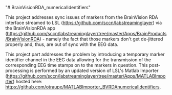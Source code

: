 "# BrainVisionRDA_numericalIdentifiers" 

This project addresses sync issues of markers from the BrainVision RDA interface streamed to LSL (https://github.com/sccn/labstreaminglayer) via the BrainVisionRDA app (https://github.com/sccn/labstreaminglayer/tree/master/Apps/BrainProducts/BrainVisionRDA) - namely the fact that those markers don't get de-jittered properly and, thus, are out of sync with the EEG data. 

This project part addresses the problem by introducing a temporary marker identifier channel in the EEG data allowing for the transmission of the corresponding EEG time stamps on to the markers in question. This post-processing is performed by an updated version of LSL's Matlab Importer (https://github.com/sccn/labstreaminglayer/tree/master/Apps/MATLABImporter) hosted here: https://github.com/otraupe/MATLABImporter_BVRDAnumericalIdentifiers.

